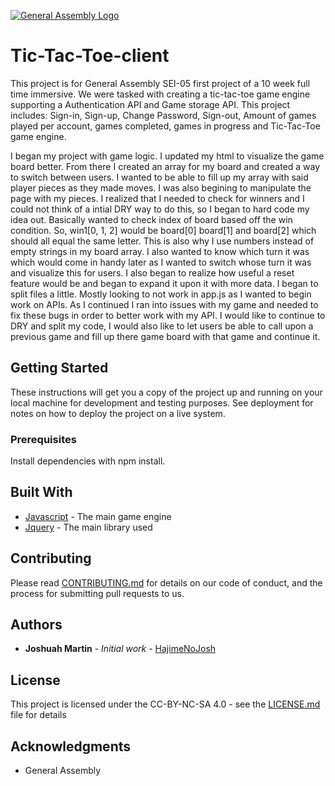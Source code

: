 [![General Assembly Logo](https://camo.githubusercontent.com/1a91b05b8f4d44b5bbfb83abac2b0996d8e26c92/687474703a2f2f692e696d6775722e636f6d2f6b6538555354712e706e67)](https://generalassemb.ly/education/web-development-immersive)

# Tic-Tac-Toe-client

This project is for General Assembly SEI-05 first project of a 10 week full time immersive. We were tasked with creating a tic-tac-toe game engine supporting a Authentication API and Game storage API. This project includes: Sign-in, Sign-up, Change Password, Sign-out, Amount of games played per account, games completed, games in progress and Tic-Tac-Toe game engine.

I began my project with game logic. I updated my html to visualize the game board better. From there I created an array for my board and created a way to switch between users. I wanted to be able to fill up my array with said player pieces as they made moves. I was also begining to manipulate the page with my pieces. I realized that I needed to check for winners and I could not think of a intial DRY way to do this, so I began to hard code my idea out. Basically wanted to check index of board based off the win condition. So, win1[0, 1, 2] would be board[0] board[1] and board[2] which should all equal the same letter. This is also why I use numbers instead of empty strings in my board array. I also wanted to know which turn it was which would come in handy later as I wanted to switch whose turn it was and visualize this for users. I also began to realize how useful a reset feature would be and began to expand it upon it with more data. I began to split files a little. Mostly looking to not work in app.js as I wanted to begin work on APIs. As I continued I ran into issues with my game and needed to fix these bugs in order to better work with my API. I would like to continue to DRY and split my code, I would also like to let users be able to call upon a previous game and fill up there game board with that game and continue it.

## Getting Started

These instructions will get you a copy of the project up and running on your local machine for development and testing purposes. See deployment for notes on how to deploy the project on a live system.

### Prerequisites

Install dependencies with npm install.

## Built With

* [Javascript](https://www.javascript.com/) - The main game engine
* [Jquery](https://jquery.com/) - The main library used

## Contributing

Please read [CONTRIBUTING.md](https://gist.github.com/HajimeNoJosh/b24679402957c63ec426) for details on our code of conduct, and the process for submitting pull requests to us.

## Authors

* **Joshuah Martin** - *Initial work* - [HajimeNoJosh](https://github.com/HajimeNoJosh)


## License

This project is licensed under the CC-BY-NC-SA 4.0 - see the [LICENSE.md](LICENSE.md) file for details

## Acknowledgments

* General Assembly
